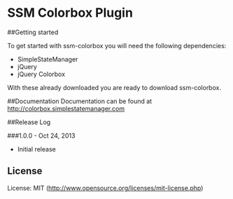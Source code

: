 # SSM Colorbox Plugin

##Getting started

To get started with ssm-colorbox you will need the following dependencies:
* SimpleStateManager
* jQuery
* jQuery Colorbox

With these already downloaded you are ready to download ssm-colorbox.

##Documentation
Documentation can be found at http://colorbox.simplestatemanager.com

##Release Log

###1.0.0 - Oct 24, 2013
* Initial release

## License

License: MIT (http://www.opensource.org/licenses/mit-license.php)
